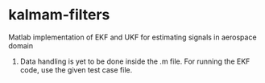 # kalmam-filters
Matlab implementation of EKF and UKF for estimating signals in aerospace domain



1. Data handling is yet to be done inside the .m file. For running the EKF code, use the given test case file.
